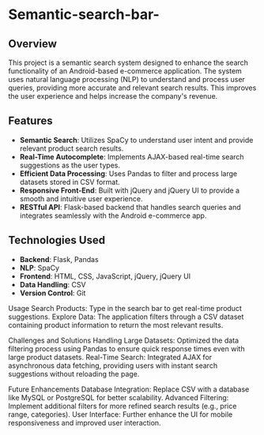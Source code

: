 # Semantic-search-bar-

## Overview
This project is a semantic search system designed to enhance the search functionality of an Android-based e-commerce application. The system uses natural language processing (NLP) to understand and process user queries, providing more accurate and relevant search results. This improves the user experience and helps increase the company's revenue.

## Features
- **Semantic Search**: Utilizes SpaCy to understand user intent and provide relevant product search results.
- **Real-Time Autocomplete**: Implements AJAX-based real-time search suggestions as the user types.
- **Efficient Data Processing**: Uses Pandas to filter and process large datasets stored in CSV format.
- **Responsive Front-End**: Built with jQuery and jQuery UI to provide a smooth and intuitive user experience.
- **RESTful API**: Flask-based backend that handles search queries and integrates seamlessly with the Android e-commerce app.

## Technologies Used
- **Backend**: Flask, Pandas
- **NLP**: SpaCy
- **Frontend**: HTML, CSS, JavaScript, jQuery, jQuery UI
- **Data Handling**: CSV
- **Version Control**: Git

Usage
Search Products: Type in the search bar to get real-time product suggestions.
Explore Data: The application filters through a CSV dataset containing product information to return the most relevant results.

Challenges and Solutions
Handling Large Datasets: Optimized the data filtering process using Pandas to ensure quick response times even with large product datasets.
Real-Time Search: Integrated AJAX for asynchronous data fetching, providing users with instant search suggestions without reloading the page.

Future Enhancements
Database Integration: Replace CSV with a database like MySQL or PostgreSQL for better scalability.
Advanced Filtering: Implement additional filters for more refined search results (e.g., price range, categories).
User Interface: Further enhance the UI for mobile responsiveness and improved user interaction.
